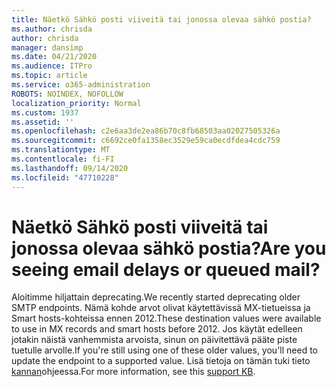 ```yaml
---
title: Näetkö Sähkö posti viiveitä tai jonossa olevaa sähkö postia?
ms.author: chrisda
author: chrisda
manager: dansimp
ms.date: 04/21/2020
ms.audience: ITPro
ms.topic: article
ms.service: o365-administration
ROBOTS: NOINDEX, NOFOLLOW
localization_priority: Normal
ms.custom: 1937
ms.assetid: ''
ms.openlocfilehash: c2e6aa3de2ea86b70c8fb68503aa02027505326a
ms.sourcegitcommit: c6692ce0fa1358ec3529e59ca0ecdfdea4cdc759
ms.translationtype: MT
ms.contentlocale: fi-FI
ms.lasthandoff: 09/14/2020
ms.locfileid: "47710228"
---
```

# <a name="are-you-seeing-email-delays-or-queued-mail"></a><span data-ttu-id="abdf2-102">Näetkö Sähkö posti viiveitä tai jonossa olevaa sähkö postia?</span><span class="sxs-lookup"><span data-stu-id="abdf2-102">Are you seeing email delays or queued mail?</span></span>

<span data-ttu-id="abdf2-103">Aloitimme hiljattain deprecating.</span><span class="sxs-lookup"><span data-stu-id="abdf2-103">We recently started deprecating older SMTP endpoints.</span></span> <span data-ttu-id="abdf2-104">Nämä kohde arvot olivat käytettävissä MX-tietueissa ja Smart hosts-kohteissa ennen 2012.</span><span class="sxs-lookup"><span data-stu-id="abdf2-104">These destination values were available to use in MX records and smart hosts before 2012.</span></span> <span data-ttu-id="abdf2-105">Jos käytät edelleen jotakin näistä vanhemmista arvoista, sinun on päivitettävä pääte piste tuetulle arvolle.</span><span class="sxs-lookup"><span data-stu-id="abdf2-105">If you're still using one of these older values, you'll need to update the endpoint to a supported value.</span></span> <span data-ttu-id="abdf2-106">Lisä tietoja on tämän tuki tieto [kannan](https://support.microsoft.com/help/4057301/attr35-response-code-when-mail-is-sent-to-eop-exo)ohjeessa.</span><span class="sxs-lookup"><span data-stu-id="abdf2-106">For more information, see this [support KB](https://support.microsoft.com/help/4057301/attr35-response-code-when-mail-is-sent-to-eop-exo).</span></span>
